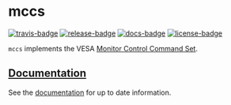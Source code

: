 # mccs

[![travis-badge][]][travis] [![release-badge][]][cargo] [![docs-badge][]][docs] [![license-badge][]][license]

`mccs` implements the VESA [Monitor Control Command Set](https://en.wikipedia.org/wiki/Monitor_Control_Command_Set).

## [Documentation][docs]

See the [documentation][docs] for up to date information.

[travis-badge]: https://img.shields.io/travis/arcnmx/mccs-rs/master.svg?style=flat-square
[travis]: https://travis-ci.org/arcnmx/mccs-rs
[release-badge]: https://img.shields.io/crates/v/mccs.svg?style=flat-square
[cargo]: https://crates.io/crates/mccs
[docs-badge]: https://img.shields.io/badge/API-docs-blue.svg?style=flat-square
[docs]: http://arcnmx.github.io/mccs-rs/mccs/
[license-badge]: https://img.shields.io/badge/license-MIT-ff69b4.svg?style=flat-square
[license]: https://github.com/arcnmx/mccs-rs/blob/master/COPYING
